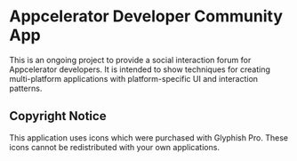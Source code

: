 # Appcelerator Developer Community App

This is an ongoing project to provide a social interaction forum for Appcelerator developers.  It is intended to show techniques for creating multi-platform applications with platform-specific UI and interaction patterns.

## Copyright Notice
This application uses icons which were purchased with Glyphish Pro.  These icons cannot be redistributed with your own applications. 
